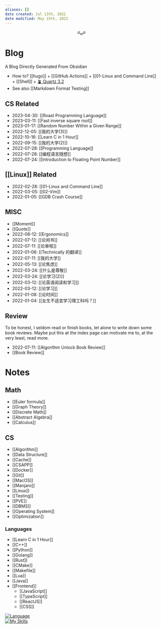 ```yaml
---
aliases: []
date created: Jul 13th, 2022
date modified: May 15th, 2023
---
```


$$o_wo$$

# Blog
A Blog Directly Generated From Obsidian
- How to? [[hugo]] + [[GitHub Actions]] + [[01-Linux and Command Line]] + [[Shell]] + [🪴 Quartz 3.2](https://quartz.jzhao.xyz/)
- See also [[Markdown Format Testing]]

## CS Related
- 2023-04-30: [[Roast Programming Language]]
- 2023-03-11: [[Fast inverse square root]]
- 2023-01-17: [[Random Number Within a Given Range]]
- 2022-12-05: [[我的大学(3)]]
- 2022-10-16: [[Learn C in 1 Hour]]
- 2022-09-15: [[我的大学(2)]]
- 2022-07-28: [[Programming Language]]
- 2022-07-28: [[编程语言随想]]
- 2022-07-24: [[Introduction to Floating Point Number]]

## [[Linux]] Related
- 2022-02-28: [[01-Linux and Command Line]]
- 2022-03-05: [[02-Vim]]
- 2022-01-05: [[GDB Crash Course]]

## MISC
- [[Moment]]
- [[Quote]]
- 2022-08-12: [[Ergonomics]]
- 2022-07-12: [[论闲书]]
- 2022-07-11: [[论审核]]
- 2022-01-06: [[Technically 的翻译]]
- 2022-07-11: [[我的大学]]
- 2022-05-13: [[论焦虑]]
- 2022-03-24: [[什么是尊敬]]
- 2022-03-24: [[论学习(2)]]
- 2022-03-12: [[论英语阅读和学习]]
- 2022-03-12: [[论学习]]
- 2022-01-08: [[论时间]]
- 2022-01-04: [[女生不适宜学习理工科吗？]]

## Review
To be honest, I seldom read or finish books, let alone to write down some book reviews. Maybe put this at the index page can motivate me to, at the very least, read more.
- 2022-07-11: [[Algorithm Unlock Book Review]]
- [[Book Review]]

# Notes

## Math
- [[Euler formula]]
- [[Graph Theory]]
- [[Discrete Math]]
- [[Abstract Algebra]]
- [[Calculus]]

## CS
- [[Algorithm]]
- [[Data Structure]]
- [[Cache]]
- [[CSAPP]]
- [[Docker]]
- [[Git]]
- [[MacOS]]
- [[Manjaro]]
- [[Linux]]
- [[Testing]]
- [[PVE]]
- [[DBMS]]
- [[Operating System]]
- [[Optimization]]

### Languages
- [[Learn C in 1 Hour]]
- [[C++]]
- [[Python]]
- [[Golang]]
- [[Rust]]
- [[CMake]]
- [[Makefile]]
- [[Lua]]
- [[Java]]
- [[Frontend]]
	- [[JavaScript]]
	- [[TypeScript]]
	- [[ReactJS]]
	- [[CSS]]

[![Language](https://skillicons.dev/icons?i=js,html,css,ts,react,rust,c,cpp,go,python,lua,java,bash)](https://skillicons.dev)  
[![My Skills](https://skillicons.dev/icons?i=docker,ansible,cloudflare,git,github,linux)](https://skillicons.dev)